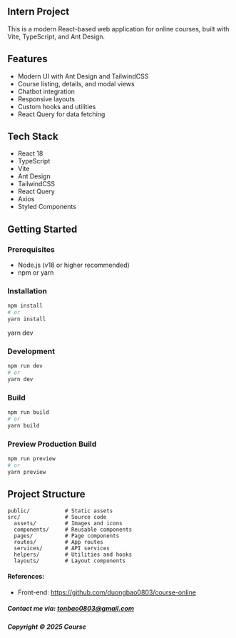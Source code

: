 ## Intern Project

This is a modern React-based web application for online courses, built with Vite, TypeScript, and Ant Design.

## Features

- Modern UI with Ant Design and TailwindCSS
- Course listing, details, and modal views
- Chatbot integration
- Responsive layouts
- Custom hooks and utilities
- React Query for data fetching

## Tech Stack

- React 18
- TypeScript
- Vite
- Ant Design
- TailwindCSS
- React Query
- Axios
- Styled Components

## Getting Started

### Prerequisites

- Node.js (v18 or higher recommended)
- npm or yarn

### Installation

```bash
npm install
# or
yarn install
```

yarn dev

### Development

```bash
npm run dev
# or
yarn dev
```

### Build

```bash
npm run build
# or
yarn build
```

### Preview Production Build

```bash
npm run preview
# or
yarn preview
```

## Project Structure

```
public/           # Static assets
src/              # Source code
  assets/         # Images and icons
  components/     # Reusable components
  pages/          # Page components
  routes/         # App routes
  services/       # API services
  helpers/        # Utilities and hooks
  layouts/        # Layout components
```

#### References:

- Front-end: https://github.com/duongbao0803/course-online

##### Contact me via: tonbao0803@gmail.com

##### Copyright &#169; 2025 Course

